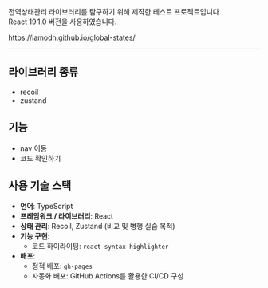전역상태관리 라이브러리를 탐구하기 위해 제작한 테스트 프로젝트입니다.  
React 19.1.0 버전을 사용하였습니다.

https://iamodh.github.io/global-states/

---
## 라이브러리 종류
- recoil
- zustand

## 기능
- nav 이동
- 코드 확인하기

## 사용 기술 스택
- **언어**: TypeScript
- **프레임워크 / 라이브러리**: React
- **상태 관리**: Recoil, Zustand (비교 및 병행 실습 목적)
- **기능 구현**:
  - 코드 하이라이팅: `react-syntax-highlighter`
- **배포**:
  - 정적 배포: `gh-pages`
  - 자동화 배포: GitHub Actions를 활용한 CI/CD 구성

